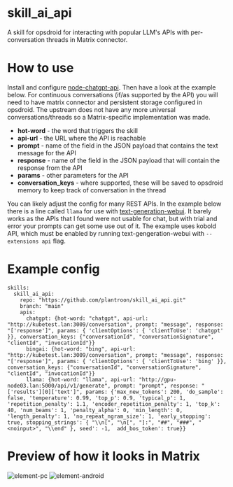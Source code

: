 # skill_ai_api
A skill for opsdroid for interacting with popular LLM's APIs with per-conversation threads in Matrix connector.

# How to use
Install and configure [node-chatgpt-api](https://github.com/waylaidwanderer/node-chatgpt-api). Then have a look at the example below. For continuous conversations (if/as supported by the API) you will need to have matrix connector and persistent storage configured in opsdroid. The upstream does not have any more universal conversations/threads so a Matrix-specific implementation was made.

- **hot-word** - the word that triggers the skill
- **api-url** - the URL where the API is reachable
- **prompt** - name of the field in the JSON payload that contains the text message for the API
- **response** - name of the field in the JSON payload that will contain the response from the API
- **params** - other parameters for the API
- **conversation_keys** - where supported, these will be saved to opsdroid memory to keep track of conversation in the thread

You can likely adjust the config for many REST APIs. In the example below there is a line called `llama` for use with [text-generation-webui](https://github.com/oobabooga/text-generation-webui). It barely works as the APIs that I found were not usable for chat, but with trial and error your prompts can get some use out of it. The example uses kobold API, which must be enabled by running text-gengeration-webui with `--extensions api` flag.

# Example config
```
skills:
  skill_ai_api:
    repo: "https://github.com/plantroon/skill_ai_api.git"
    branch: "main"
    apis:
      chatgpt: {hot-word: "chatgpt", api-url: "http://kubetest.lan:3009/conversation", prompt: "message", response: "['response']", params: { 'clientOptions': { 'clientToUse': 'chatgpt' }}, conversation_keys: {"conversationId", "conversationSignature", "clientId", "invocationId"}}
      bingai: {hot-word: "bing", api-url: "http://kubetest.lan:3009/conversation", prompt: "message", response: "['response']", params: { 'clientOptions': { 'clientToUse': 'bing' }}, conversation_keys: {"conversationId", "conversationSignature", "clientId", "invocationId"}}
      llama: {hot-word: "llama", api-url: "http://gpu-node03.lan:5000/api/v1/generate", prompt: "prompt", response: "['results'][0]['text']", params: {'max_new_tokens': 200, 'do_sample': false, 'temperature': 0.99, 'top_p': 0.9, 'typical_p': 1, 'repetition_penalty': 1.1, 'encoder_repetition_penalty': 1, 'top_k': 40, 'num_beams': 1, 'penalty_alpha': 0, 'min_length': 0, 'length_penalty': 1, 'no_repeat_ngram_size': 1, 'early_stopping': true, stopping_strings': { "\\n[", "\n[", "]:", "##", "###", "<noinput>", "\\end" }, seed': -1,  add_bos_token': true}}
```

# Preview of how it looks in Matrix
![element-pc](/images/element-pc.png)
![element-android](/images/element-android.jpg)
